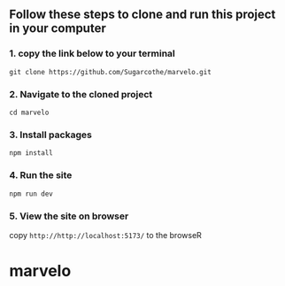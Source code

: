 ## Follow these steps to clone and run this project in your computer


### 1. copy the link below to your terminal
```git clone https://github.com/Sugarcothe/marvelo.git```

### 2. Navigate to the cloned project
```cd marvelo```

### 3. Install packages
```npm install```

### 4. Run the site
``npm run dev``

### 5. View the site on browser
copy ```http://http://localhost:5173/``` to the browseR


# marvelo
